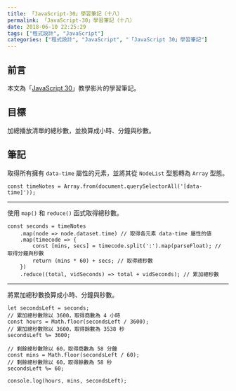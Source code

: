 ```yaml
---
title: 「JavaScript-30」學習筆記（十八）
permalink: 「JavaScript-30」學習筆記（十八）
date: 2018-06-10 22:25:29
tags: ["程式設計", "JavaScript"]
categories: ["程式設計", "JavaScript", "「JavaScript 30」學習筆記"]
---
```


## 前言

本文為「[JavaScript 30](https://javascript30.com/)」教學影片的學習筆記。

## 目標

加總播放清單的總秒數，並換算成小時、分鐘與秒數。

## 筆記

取得所有擁有 `data-time` 屬性的元素，並將其從 `NodeList` 型態轉為 `Array` 型態。

```JS
const timeNotes = Array.from(document.querySelectorAll('[data-time]'));
```

---

使用 `map()` 和 `reduce()` 函式取得總秒數。

```JS
const seconds = timeNotes
    .map(node => node.dataset.time) // 取得各元素 data-time 屬性的値
    .map(timecode => {
        const [mins, secs] = timecode.split(':').map(parseFloat); // 取得分鐘與秒數
        return (mins * 60) + secs; // 取得總秒數
    })
    .reduce((total, vidSeconds) => total + vidSeconds); // 累加總秒數
```

---

將累加總秒數換算成小時、分鐘與秒數。

```JS
let secondsLeft = seconds;
// 累加總秒數除以 3600，取得商數為 4 小時
const hours = Math.floor(secondsLeft / 3600);
// 累加總秒數除以 3600，取得餘數為 3538 秒
secondsLeft %= 3600;

// 剩餘總秒數除以 60，取得商數為 58 分鐘
const mins = Math.floor(secondsLeft / 60);
// 剩餘總秒數除以 60，取得餘數為 58 秒
secondsLeft %= 60;

console.log(hours, mins, secondsLeft);
```
